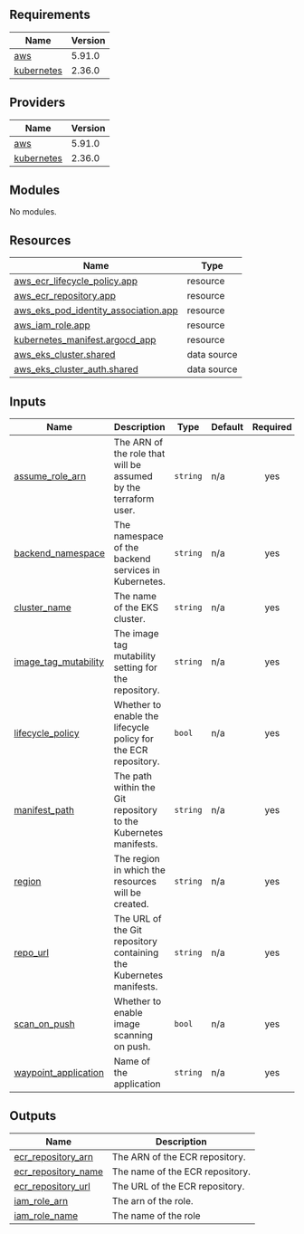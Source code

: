 ## Requirements

| Name | Version |
|------|---------|
| <a name="requirement_aws"></a> [aws](#requirement\_aws) | 5.91.0 |
| <a name="requirement_kubernetes"></a> [kubernetes](#requirement\_kubernetes) | 2.36.0 |

## Providers

| Name | Version |
|------|---------|
| <a name="provider_aws"></a> [aws](#provider\_aws) | 5.91.0 |
| <a name="provider_kubernetes"></a> [kubernetes](#provider\_kubernetes) | 2.36.0 |

## Modules

No modules.

## Resources

| Name | Type |
|------|------|
| [aws_ecr_lifecycle_policy.app](https://registry.terraform.io/providers/hashicorp/aws/5.91.0/docs/resources/ecr_lifecycle_policy) | resource |
| [aws_ecr_repository.app](https://registry.terraform.io/providers/hashicorp/aws/5.91.0/docs/resources/ecr_repository) | resource |
| [aws_eks_pod_identity_association.app](https://registry.terraform.io/providers/hashicorp/aws/5.91.0/docs/resources/eks_pod_identity_association) | resource |
| [aws_iam_role.app](https://registry.terraform.io/providers/hashicorp/aws/5.91.0/docs/resources/iam_role) | resource |
| [kubernetes_manifest.argocd_app](https://registry.terraform.io/providers/hashicorp/kubernetes/2.36.0/docs/resources/manifest) | resource |
| [aws_eks_cluster.shared](https://registry.terraform.io/providers/hashicorp/aws/5.91.0/docs/data-sources/eks_cluster) | data source |
| [aws_eks_cluster_auth.shared](https://registry.terraform.io/providers/hashicorp/aws/5.91.0/docs/data-sources/eks_cluster_auth) | data source |

## Inputs

| Name | Description | Type | Default | Required |
|------|-------------|------|---------|:--------:|
| <a name="input_assume_role_arn"></a> [assume\_role\_arn](#input\_assume\_role\_arn) | The ARN of the role that will be assumed by the terraform user. | `string` | n/a | yes |
| <a name="input_backend_namespace"></a> [backend\_namespace](#input\_backend\_namespace) | The namespace of the backend services in Kubernetes. | `string` | n/a | yes |
| <a name="input_cluster_name"></a> [cluster\_name](#input\_cluster\_name) | The name of the EKS cluster. | `string` | n/a | yes |
| <a name="input_image_tag_mutability"></a> [image\_tag\_mutability](#input\_image\_tag\_mutability) | The image tag mutability setting for the repository. | `string` | n/a | yes |
| <a name="input_lifecycle_policy"></a> [lifecycle\_policy](#input\_lifecycle\_policy) | Whether to enable the lifecycle policy for the ECR repository. | `bool` | n/a | yes |
| <a name="input_manifest_path"></a> [manifest\_path](#input\_manifest\_path) | The path within the Git repository to the Kubernetes manifests. | `string` | n/a | yes |
| <a name="input_region"></a> [region](#input\_region) | The region in which the resources will be created. | `string` | n/a | yes |
| <a name="input_repo_url"></a> [repo\_url](#input\_repo\_url) | The URL of the Git repository containing the Kubernetes manifests. | `string` | n/a | yes |
| <a name="input_scan_on_push"></a> [scan\_on\_push](#input\_scan\_on\_push) | Whether to enable image scanning on push. | `bool` | n/a | yes |
| <a name="input_waypoint_application"></a> [waypoint\_application](#input\_waypoint\_application) | Name of the application | `string` | n/a | yes |

## Outputs

| Name | Description |
|------|-------------|
| <a name="output_ecr_repository_arn"></a> [ecr\_repository\_arn](#output\_ecr\_repository\_arn) | The ARN of the ECR repository. |
| <a name="output_ecr_repository_name"></a> [ecr\_repository\_name](#output\_ecr\_repository\_name) | The name of the ECR repository. |
| <a name="output_ecr_repository_url"></a> [ecr\_repository\_url](#output\_ecr\_repository\_url) | The URL of the ECR repository. |
| <a name="output_iam_role_arn"></a> [iam\_role\_arn](#output\_iam\_role\_arn) | The arn of the role. |
| <a name="output_iam_role_name"></a> [iam\_role\_name](#output\_iam\_role\_name) | The name of the role |
